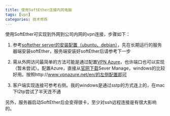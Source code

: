 ```yaml
---
title: 使用SoftEther连接内网电脑
tags: [vpn]
categories: 技术修炼
---
```


使用SoftEther可实现到外网到公司内网的vpn连接，步骤如下：

1. 参考[softether server的安装配置（ubuntu、debian）](http://www.lichanglin.cn/softether%20server%E7%9A%84%E5%AE%89%E8%A3%85%E9%85%8D%E7%BD%AE%EF%BC%88ubuntu%E3%80%81debian%EF%BC%89/)，先在长期运行的服务器端安装softEther，服务端安装好softEther后请参考下一步

2. 需从外网访问最简单的方法可能是通过配置[VPN Azure](http://www.softether.org/4-docs/2-howto/6.VPN_Server_Behind_NAT_or_Firewall/2.VPN_Azure)，也许端口也可以实现（暂未尝试）。配置Azure，直接从[官网下载](http://www.softether-download.com/en.aspx?product=softether)Sever Manage，windows的比较好用。按照http://www.vpnazure.net/en/的左侧配置即可

3. 客户端实现连接可参考右侧。我的windows是通过sstp的方式连上的，在mac下l2tp尝试了半天连不通

另外，服务器启动SoftEther后会变得很卡，至少对ssh远程连接是有很大影响的。